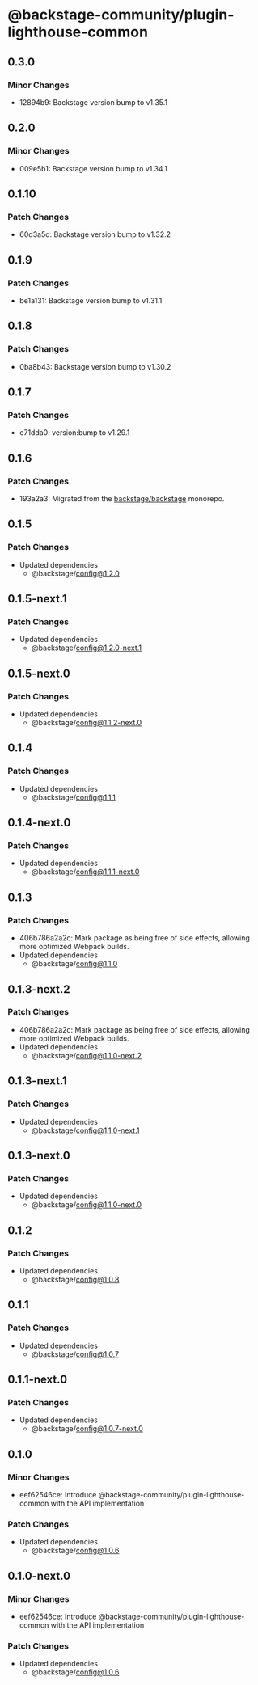 # @backstage-community/plugin-lighthouse-common

## 0.3.0

### Minor Changes

- 12894b9: Backstage version bump to v1.35.1

## 0.2.0

### Minor Changes

- 009e5b1: Backstage version bump to v1.34.1

## 0.1.10

### Patch Changes

- 60d3a5d: Backstage version bump to v1.32.2

## 0.1.9

### Patch Changes

- be1a131: Backstage version bump to v1.31.1

## 0.1.8

### Patch Changes

- 0ba8b43: Backstage version bump to v1.30.2

## 0.1.7

### Patch Changes

- e71dda0: version:bump to v1.29.1

## 0.1.6

### Patch Changes

- 193a2a3: Migrated from the [backstage/backstage](https://github.com/backstage/backstage) monorepo.

## 0.1.5

### Patch Changes

- Updated dependencies
  - @backstage/config@1.2.0

## 0.1.5-next.1

### Patch Changes

- Updated dependencies
  - @backstage/config@1.2.0-next.1

## 0.1.5-next.0

### Patch Changes

- Updated dependencies
  - @backstage/config@1.1.2-next.0

## 0.1.4

### Patch Changes

- Updated dependencies
  - @backstage/config@1.1.1

## 0.1.4-next.0

### Patch Changes

- Updated dependencies
  - @backstage/config@1.1.1-next.0

## 0.1.3

### Patch Changes

- 406b786a2a2c: Mark package as being free of side effects, allowing more optimized Webpack builds.
- Updated dependencies
  - @backstage/config@1.1.0

## 0.1.3-next.2

### Patch Changes

- 406b786a2a2c: Mark package as being free of side effects, allowing more optimized Webpack builds.
- Updated dependencies
  - @backstage/config@1.1.0-next.2

## 0.1.3-next.1

### Patch Changes

- Updated dependencies
  - @backstage/config@1.1.0-next.1

## 0.1.3-next.0

### Patch Changes

- Updated dependencies
  - @backstage/config@1.1.0-next.0

## 0.1.2

### Patch Changes

- Updated dependencies
  - @backstage/config@1.0.8

## 0.1.1

### Patch Changes

- Updated dependencies
  - @backstage/config@1.0.7

## 0.1.1-next.0

### Patch Changes

- Updated dependencies
  - @backstage/config@1.0.7-next.0

## 0.1.0

### Minor Changes

- eef62546ce: Introduce @backstage-community/plugin-lighthouse-common with the API implementation

### Patch Changes

- Updated dependencies
  - @backstage/config@1.0.6

## 0.1.0-next.0

### Minor Changes

- eef62546ce: Introduce @backstage-community/plugin-lighthouse-common with the API implementation

### Patch Changes

- Updated dependencies
  - @backstage/config@1.0.6
